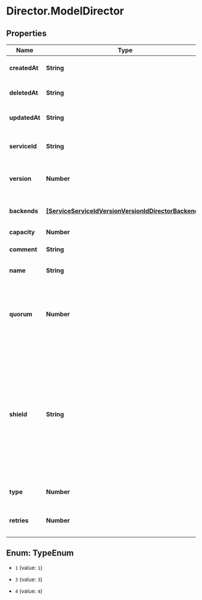 # Director.ModelDirector

## Properties

Name | Type | Description | Notes
------------ | ------------- | ------------- | -------------
**createdAt** | **String** | Date and time in ISO 8601 format. | [optional] [readonly] 
**deletedAt** | **String** | Date and time in ISO 8601 format. | [optional] [readonly] 
**updatedAt** | **String** | Date and time in ISO 8601 format. | [optional] [readonly] 
**serviceId** | **String** | Alphanumeric string identifying the service. | [optional] [readonly] 
**version** | **Number** | Integer identifying a service version. | [optional] [readonly] 
**backends** | [**[ServiceServiceIdVersionVersionIdDirectorBackends]**](ServiceServiceIdVersionVersionIdDirectorBackends.md) | List of backends associated to a director. | [optional] 
**capacity** | **Number** | Unused. | [optional] 
**comment** | **String** | A freeform descriptive note. | [optional] [default to &#39;&#39;]
**name** | **String** | Name for the Director. | [optional] 
**quorum** | **Number** | The percentage of capacity that needs to be up for a director to be considered up. &#x60;0&#x60; to &#x60;100&#x60;. | [optional] [default to 75]
**shield** | **String** | Selected POP to serve as a shield for the backends. Defaults to &#x60;null&#x60; meaning no origin shielding if not set. Refer to the [datacenters API endpoint](/reference/api/utils/datacenter/) to get a list of available POPs used for shielding. | [optional] [default to &#39;null&#39;]
**type** | **Number** | What type of load balance group to use. | [optional] [default to TypeEnum.1]
**retries** | **Number** | How many backends to search if it fails. | [optional] [default to 5]



## Enum: TypeEnum


* `1` (value: `1`)

* `3` (value: `3`)

* `4` (value: `4`)




